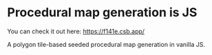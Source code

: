 # Procedural map generation is JS

You can check it out here: https://f141e.csb.app/

A polygon tile-based seeded procedural map generation in vanilla JS.